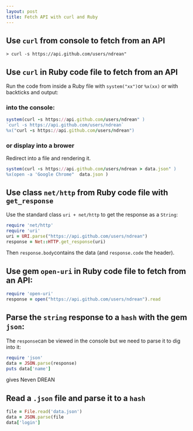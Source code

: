 ```yaml
---
layout: post
title: Fetch API with curl and Ruby
---
```


## Use  `curl` from console to fetch from an API
```
> curl -s https://api.github.com/users/ndrean" 
```
## Use `curl` in Ruby code file to fetch from an API
Run the code from inside a Ruby file with `system("xx")`or `%x(xx)` or with backticks and output:
### into the console:
```ruby
system(curl -s https://api.github.com/users/ndrean" )
`curl -s https://api.github.com/users/ndrean`
%x("curl -s https://api.github.com/users/ndrean")
```
### or display into a brower
Redirect into a file and rendering it.
```ruby
system(curl -s https://api.github.com/users/ndrean > data.json" )
%x(open -a 'Google Chrome"  data.json )
```

## Use class `net/http` from Ruby code file with `get_response`
Use the standard class  `uri + net/http` to get the response as a `String`:
```ruby
require 'net/http'
require 'uri'
uri = URI.parse("https://api.github.com/users/ndrean")
response = Net::HTTP.get_response(uri)
```
Then `response.body`contains the data (and `response.code` the header).

## Use gem `open-uri` in Ruby code file to fetch from an API:
```ruby
require 'open-uri'
response = open("https://api.github.com/users/ndrean").read
```
## Parse the `string` response to a `hash` with the gem `json`:
The `response`can be viewed in the console but we need to parse it to dig into it:
```ruby
require 'json'
data = JSON.parse(response)
puts data['name']

```
gives Neven DREAN

## Read a `.json` file and parse it to a `hash`

```ruby
file = File.read('data.json')
data = JSON.parse(file
data['login']
```
